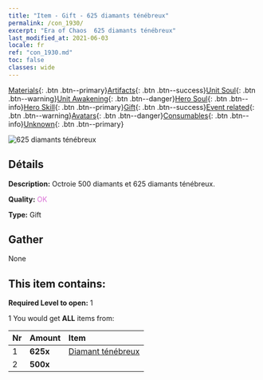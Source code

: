 ```yaml
---
title: "Item - Gift - 625 diamants ténébreux"
permalink: /con_1930/
excerpt: "Era of Chaos  625 diamants ténébreux"
last_modified_at: 2021-06-03
locale: fr
ref: "con_1930.md"
toc: false
classes: wide
---
```

 [Materials](/ItemsFR/){: .btn .btn--primary}[Artifacts](/ItemsFR/Artifacts/){: .btn .btn--success}[Unit Soul](/ItemsFR/UnitSoul/){: .btn .btn--warning}[Unit Awakening](/ItemsFR/UnitAwakening/){: .btn .btn--danger}[Hero Soul](/ItemsFR/HeroSoul/){: .btn .btn--info}[Hero Skill](/ItemsFR/HeroSkill/){: .btn .btn--primary}[Gift](/ItemsFR/Gift/){: .btn .btn--success}[Event related](/ItemsFR/Events/){: .btn .btn--warning}[Avatars](/ItemsFR/Avatars/){: .btn .btn--danger}[Consumables](/ItemsFR/Consumables/){: .btn .btn--info}[Unknown](/ItemsFR/Unknown/){: .btn .btn--primary}

 ![625 diamants ténébreux](/images/t/i_10040.png)

## Détails
 **Description:** Octroie 500 diamants et 625 diamants ténébreux.

 **Quality:** <span style="color: #DA70D6">OK</span>

 **Type:** Gift

## Gather

  None

## This item contains:

 **Required Level to open:** 1

 1 You would get **ALL** items  from:

  | Nr | Amount |     Item    |
  |:---|:-------|:------------|
  | 1 |  **625x** | [Diamant ténébreux](/ItemsFR/con_554/) |  | 
  | 2 |  **500x** | <i class="fas fa-gem"/> |  | 

